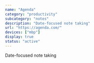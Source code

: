 ```yaml
---
name: "Agenda"
category: "productivity"
subcategory: "notes"
description: "Date-focused note taking"
url: "https://agenda.com/"
devices: ["mbp"]
display: true
status: "active"
---
```


Date-focused note taking
